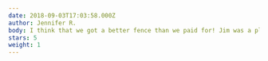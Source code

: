 ```yaml
---
date: 2018-09-03T17:03:58.000Z
author: Jennifer R.
body: I think that we got a better fence than we paid for! Jim was a pleasure to work with. He was SO fast and responsive and built a beautiful custom fence for our difficult yard on an incline. He was even patient as we adjusted our ideas of what the fence should look like and redid some of the crossbeams. He and Anthony worked NONSTOP all day to put the fence up quickly, and he even came back later to adjust some of the posts to suit our needs.
stars: 5
weight: 1
---
```

